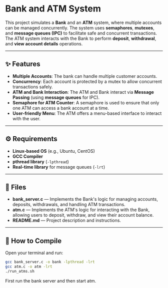 # Bank and ATM System

This project simulates a **Bank** and an **ATM** system, where multiple accounts can be managed concurrently. The system uses **semaphores**, **mutexes**, and **message queues (IPC)** to facilitate safe and concurrent transactions. The ATM system interacts with the Bank to perform **deposit**, **withdrawal**, and **view account details** operations.

---

## ✨ Features

- **Multiple Accounts**: The bank can handle multiple customer accounts.
- **Concurrency**: Each account is protected by a mutex to allow concurrent transactions safely.
- **ATM and Bank Interaction**: The ATM and Bank interact via **Message Passing** (using **message queues** for IPC).
- **Semaphore for ATM Counter**: A semaphore is used to ensure that only one ATM can access a bank account at a time.
- **User-friendly Menu**: The ATM offers a menu-based interface to interact with the user.

---

## ⚙️ Requirements

- **Linux-based OS** (e.g., Ubuntu, CentOS)
- **GCC Compiler**
- **pthread library** (`-lpthread`)
- **Real-time library** for message queues (`-lrt`)

---

## 📂 Files

- **bank_server.c** — Implements the Bank's logic for managing accounts, deposits, withdrawals, and handling ATM transactions.
- **atm.c** — Implements the ATM's logic for interacting with the Bank, allowing users to deposit, withdraw, and view their account balance.
- **README.md** — Project description and instructions.

---

## 🚀 How to Compile

Open your terminal and run:

```bash
gcc bank_server.c -o bank -lpthread -lrt
gcc atm.c -o atm -lrt
./run_atms.sh
```
First run the bank server and then start atm.
